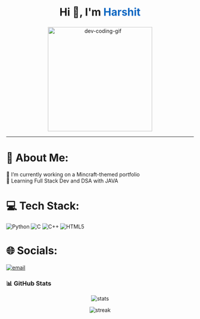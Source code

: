 <div align="center">

  <h1>Hi 👋, I'm <span style="color:#0a66c2;">Harshit</span></h1>
  <h3></h3>

  <img src="https://i.pinimg.com/originals/e2/9e/1a/e29e1a7bcce0269e79cc7430d7736ee0.gif" width="280" alt="dev-coding-gif" />

</div>

---

# 💫 About Me:
🔭 I’m currently working on a Mincraft-themed portfolio<br>🌱 Learning Full Stack Dev and DSA with JAVA

<!--
**devniteshkumar/devniteshkumar** is a ✨ _special_ ✨ repository because its `README.md` (this file) appears on your GitHub profile.

Here are some ideas to get you started:
## 🌐 Socials:
[![email](https://img.shields.io/badge/Email-D14836?logo=gmail&logoColor=white)](mailto:soodharshit2021@gmail.com) 

- 🔭 I’m currently working on ...
- 🌱 I’m currently learning ...
- 👯 I’m looking to collaborate on ...
- 🤔 I’m looking for help with ...
- 💬 Ask me about ...
- 📫 How to reach me: ...
- 😄 Pronouns: ...
- ⚡ Fun fact: ...
-->

# 💻 Tech Stack:
![Python](https://img.shields.io/badge/python-3670A0?style=for-the-badge&logo=python&logoColor=ffdd54) ![C](https://img.shields.io/badge/c-%2300599C.svg?style=for-the-badge&logo=c&logoColor=white) ![C++](https://img.shields.io/badge/c++-%2300599C.svg?style=for-the-badge&logo=c%2B%2B&logoColor=white) ![HTML5](https://img.shields.io/badge/html5-%23E34F26.svg?style=for-the-badge&logo=html5&logoColor=white) 

# 🌐 Socials:
[![email](https://img.shields.io/badge/Email-D14836?logo=gmail&logoColor=white)](mailto:soodharshit2021@gmail.com)

</div>

### 📊 GitHub Stats
<p align="center">
  <img src="https://github-readme-stats.vercel.app/api?username=code-with-Harshit&show_icons=true&theme=radical" alt="stats" />
</p>
<p align="center">
  <img src="https://streak-stats.demolab.com?user=code-with-Harshit&theme=radical" alt="streak" />
</p>


